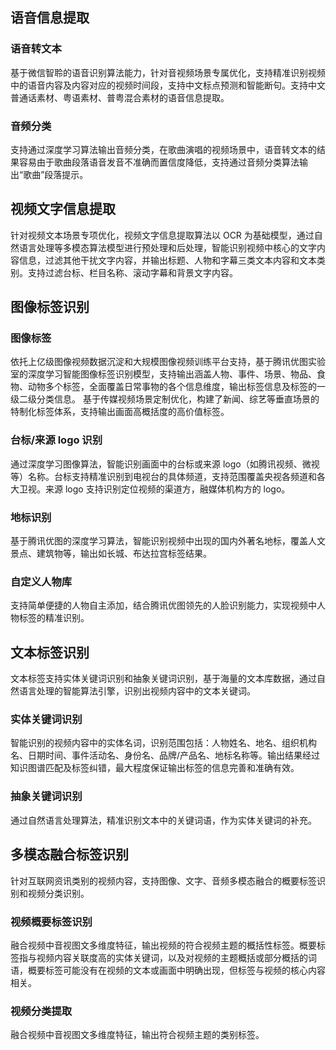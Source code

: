 ## 语音信息提取
### 语音转文本
基于微信智聆的语音识别算法能力，针对音视频场景专属优化，支持精准识别视频中的语音内容及内容对应的视频时间段，支持中文标点预测和智能断句。支持中文普通话素材、粤语素材、普粤混合素材的语音信息提取。

### 音频分类
支持通过深度学习算法输出音频分类，在歌曲演唱的视频场景中，语音转文本的结果容易由于歌曲段落语音发音不准确而置信度降低，支持通过音频分类算法输出“歌曲”段落提示。

## 视频文字信息提取
针对视频文本场景专项优化，视频文字信息提取算法以 OCR 为基础模型，通过自然语言处理等多模态算法模型进行预处理和后处理，智能识别视频中核心的文字内容信息，过滤其他干扰文字内容，并输出标题、人物和字幕三类文本内容和文本类别。支持过滤台标、栏目名称、滚动字幕和背景文字内容。

## 图像标签识别
### 图像标签
依托上亿级图像视频数据沉淀和大规模图像视频训练平台支持，基于腾讯优图实验室的深度学习智能图像标签识别模型，支持输出涵盖人物、事件、场景、物品、食物、动物多个标签，全面覆盖日常事物的各个信息维度，输出标签信息及标签的一级二级分类信息。
基于传媒视频场景定制优化，构建了新闻、综艺等垂直场景的特制化标签体系，支持输出画面高概括度的高价值标签。

### 台标/来源 logo 识别
通过深度学习图像算法，智能识别画面中的台标或来源 logo（如腾讯视频、微视等）名称。台标支持精准识别到电视台的具体频道，支持范围覆盖央视各频道和各大卫视。来源 logo 支持识别定位视频的渠道方，融媒体机构方的 logo。

### 地标识别
基于腾讯优图的深度学习算法，智能识别视频中出现的国内外著名地标，覆盖人文景点、建筑物等，输出如长城、布达拉宫标签结果。

### 自定义人物库
支持简单便捷的人物自主添加，结合腾讯优图领先的人脸识别能力，实现视频中人物标签的精准识别。

## 文本标签识别
文本标签支持实体关键词识别和抽象关键词识别，基于海量的文本库数据，通过自然语言处理的智能算法引擎，识别出视频内容中的文本关键词。

### 实体关键词识别
智能识别的视频内容中的实体名词，识别范围包括：人物姓名、地名、组织机构名、日期时间、事件活动名、身份名、品牌/产品名、地标名称等。输出结果经过知识图谱匹配及标签纠错，最大程度保证输出标签的信息完善和准确有效。

### 抽象关键词识别
通过自然语言处理算法，精准识别文本中的关键词语，作为实体关键词的补充。

## 多模态融合标签识别
针对互联网资讯类别的视频内容，支持图像、文字、音频多模态融合的概要标签识别和视频分类识别。

### 视频概要标签识别
融合视频中音视图文多维度特征，输出视频的符合视频主题的概括性标签。概要标签指与视频内容关联度高的实体关键词，以及对视频的主题概括或部分概括的词语，概要标签可能没有在视频的文本或画面中明确出现，但标签与视频的核心内容相关。

### 视频分类提取
融合视频中音视图文多维度特征，输出符合视频主题的类别标签。
